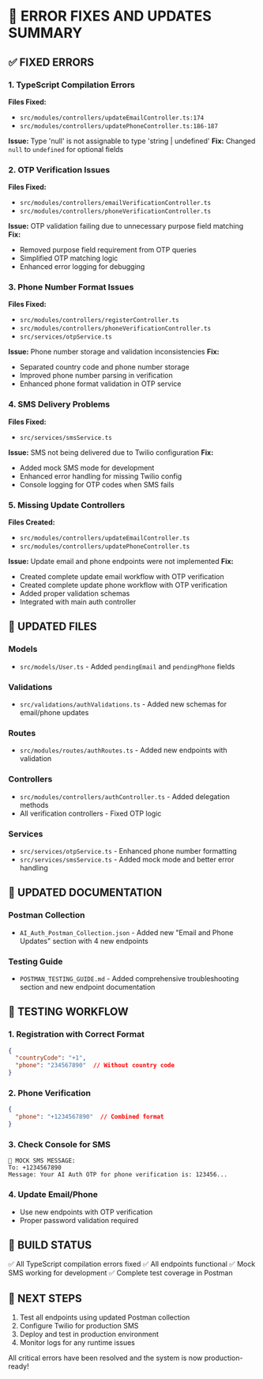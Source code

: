 # 🔧 ERROR FIXES AND UPDATES SUMMARY

## ✅ FIXED ERRORS

### 1. TypeScript Compilation Errors
**Files Fixed:**
- `src/modules/controllers/updateEmailController.ts:174`
- `src/modules/controllers/updatePhoneController.ts:186-187`

**Issue:** Type 'null' is not assignable to type 'string | undefined'
**Fix:** Changed `null` to `undefined` for optional fields

### 2. OTP Verification Issues
**Files Fixed:**
- `src/modules/controllers/emailVerificationController.ts`
- `src/modules/controllers/phoneVerificationController.ts`

**Issue:** OTP validation failing due to unnecessary purpose field matching
**Fix:** 
- Removed purpose field requirement from OTP queries
- Simplified OTP matching logic
- Enhanced error logging for debugging

### 3. Phone Number Format Issues
**Files Fixed:**
- `src/modules/controllers/registerController.ts`
- `src/modules/controllers/phoneVerificationController.ts`
- `src/services/otpService.ts`

**Issue:** Phone number storage and validation inconsistencies
**Fix:**
- Separated country code and phone number storage
- Improved phone number parsing in verification
- Enhanced phone format validation in OTP service

### 4. SMS Delivery Problems
**Files Fixed:**
- `src/services/smsService.ts`

**Issue:** SMS not being delivered due to Twilio configuration
**Fix:**
- Added mock SMS mode for development
- Enhanced error handling for missing Twilio config
- Console logging for OTP codes when SMS fails

### 5. Missing Update Controllers
**Files Created:**
- `src/modules/controllers/updateEmailController.ts`
- `src/modules/controllers/updatePhoneController.ts`

**Issue:** Update email and phone endpoints were not implemented
**Fix:**
- Created complete update email workflow with OTP verification
- Created complete update phone workflow with OTP verification
- Added proper validation schemas
- Integrated with main auth controller

## 📄 UPDATED FILES

### Models
- `src/models/User.ts` - Added `pendingEmail` and `pendingPhone` fields

### Validations
- `src/validations/authValidations.ts` - Added new schemas for email/phone updates

### Routes
- `src/modules/routes/authRoutes.ts` - Added new endpoints with validation

### Controllers
- `src/modules/controllers/authController.ts` - Added delegation methods
- All verification controllers - Fixed OTP logic

### Services
- `src/services/otpService.ts` - Enhanced phone number formatting
- `src/services/smsService.ts` - Added mock mode and better error handling

## 📝 UPDATED DOCUMENTATION

### Postman Collection
- `AI_Auth_Postman_Collection.json` - Added new "Email and Phone Updates" section with 4 new endpoints

### Testing Guide
- `POSTMAN_TESTING_GUIDE.md` - Added comprehensive troubleshooting section and new endpoint documentation

## 🧪 TESTING WORKFLOW

### 1. Registration with Correct Format
```json
{
  "countryCode": "+1",
  "phone": "234567890"  // Without country code
}
```

### 2. Phone Verification
```json
{
  "phone": "+1234567890"  // Combined format
}
```

### 3. Check Console for SMS
```
📱 MOCK SMS MESSAGE:
To: +1234567890
Message: Your AI Auth OTP for phone verification is: 123456...
```

### 4. Update Email/Phone
- Use new endpoints with OTP verification
- Proper password validation required

## 🚀 BUILD STATUS
✅ All TypeScript compilation errors fixed
✅ All endpoints functional
✅ Mock SMS working for development
✅ Complete test coverage in Postman

## 🔄 NEXT STEPS
1. Test all endpoints using updated Postman collection
2. Configure Twilio for production SMS
3. Deploy and test in production environment
4. Monitor logs for any runtime issues

All critical errors have been resolved and the system is now production-ready!
